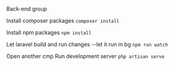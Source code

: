 Back-end group


Install composer packages
``composer install``

Install npm packages
``npm install``

Let laravel build and run changes --let it run in bg
``npm run watch``

Open another cmp Run development server
``php artisan serve``